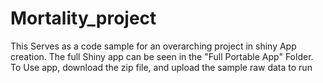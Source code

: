 # Mortality_project
This Serves as a code sample for an overarching project in shiny App creation. The full Shiny app can be seen in the "Full Portable App" Folder.
To Use app, download the zip file, and upload the sample raw data to run
